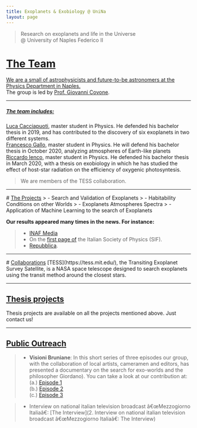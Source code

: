 ```yaml
---
title: Exoplanets & Exobiology @ UniNa
layout: page
---
```


>Research on exoplanets and life in the Universe<br>
>@ University of Naples Federico II

# <u>The Team</u>
<u>We are a small of astrophysicists and future-to-be astronomers at the Physics Department in Naples.</u><br>
The group is led by [Prof. Giovanni Covone](http://giovannicovone.github.io/#about).

<hr>

##### <u>The team includes:</u>

<u>Luca Cacciapuoti</u>, master student in Physics. He defended his bachelor thesis in 2019, and has contributed to the discovery of six exoplanets in two different systems.<br>
<u>Francesco Gallo</u>, master student in Physics. He will defend his bachelor thesis in October 2020, analyzing atmospheres of Earth-like planets<br>
<u>Riccardo Ienco</u>, master student in Physics. He defended his bachelor thesis in March 2020, with a thesis on exobiology in which he has studied the effect of host-star radiation on the efficiency of oxygenic photosyntesis.<br>

> We are members of the TESS collaboration.

<hr>
# <u>The Projects</u>
> - Search and Validation of Exoplanets
> - Habitability Conditions on other Worlds
> - Exoplanets Atmospheres Spectra
> - Application of Machine Learning to the search of Exoplanets

**Our results appeared many times in the news. For instance:**
> - [INAF Media](https://www.media.inaf.it/2020/01/07/terra-per-tess/)
> - On the [first page of](https://www.primapagina.sif.it/article/994/l-98-59-il-nuovo-sistema-planetario-scoperto-da-tess%23.X3w7RWgzY2w) the Italian Society of Physics (SIF).
> - [Repubblica](https://napoli.repubblica.it/cronaca/2019/06/27/news/napoli_due_studiosi_della_federico_ii_nel_team_che_ha_scoperto_tre_pianeti_di_tipo_terrestre-229781670/).

<hr>
# <u>Collaborations</u>
[TESS](https://tess.mit.edu/), the Transiting Exoplanet Survey Satellite, is a NASA space telescope designed to search exoplanets using the transit method around the closest stars.

<hr>

## <u>Thesis projects</u>
Thesis projects are available on all the projects mentioned above. Just contact us!

<hr>

## <u>Public Outreach</u>
> * **Visioni Bruniane**: In this short series of three episodes our group, with the collaboration of local artists, cameramen and editors, has presented a documentary on the search for exo-worlds and the philosopher Giordano). You can take a look at our contribution at:
(a.) [Episode 1](https://www.facebook.com/assessoratoallaculturaealturismodelcomunedinapoli/videos/1667437563405039/)<br>
(b.) [Episode 2](https://www.facebook.com/assessoratoallaculturaealturismodelcomunedinapoli/videos/2732990273604044)<br>
(c.) [Episode 3](https://www.facebook.com/watch/?v=863008707512690)<br>

> * Interview on national italian television broadcast â€œMezzogiorno Italiaâ€: [The Interview](2. Interview on national italian television broadcast â€œMezzogiorno Italiaâ€: The Interview)